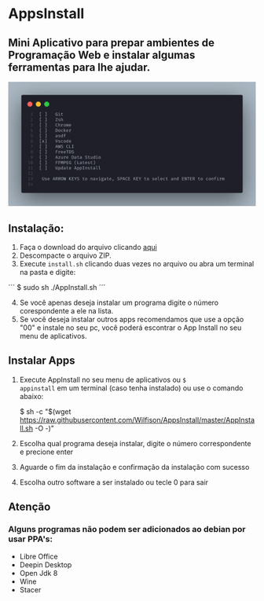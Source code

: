 # AppsInstall
## Mini Aplicativo para prepar ambientes de Programação Web e instalar algumas ferramentas para lhe ajudar.


![ScreenShot do App](https://github.com/Wilfison/AppsInstall/raw/master/screenshot.png)


## Instalação:


1. Faça o download do arquivo clicando [aqui](https://github.com/Wilfison/AppsInstall/archive/master.zip)
2. Descompacte o arquivo ZIP.
3. Execute <code>install.sh</code> clicando duas vezes no arquivo ou abra um terminal na pasta e digite:

´´´
    $ sudo sh ./AppInstall.sh
´´´

4. Se você apenas deseja instalar um programa digite o número corespondente a ele na lista.
5. Se você deseja instalar outros apps recomendamos que use a opção "00" e instale no seu pc, você poderá escontrar o App Install no seu menu de aplicativos.

## Instalar Apps


1. Execute AppInstall no seu menu de aplicativos ou <code>$ appinstall</code> em um terminal (caso tenha instalado) ou use o comando abaixo:


    $ sh -c "$(wget https://raw.githubusercontent.com/Wilfison/AppsInstall/master/AppInstall.sh -O -)"


2. Escolha qual programa deseja instalar, digite o número correspondente e precione enter
3. Aguarde o fim da instalação e confirmação da instalação com sucesso
4. Escolha outro software a ser instalado ou tecle 0 para sair

##  Atenção


### Alguns programas não podem ser adicionados ao debian por usar PPA's:

- Libre Office
- Deepin Desktop 
- Open Jdk 8
- Wine
- Stacer